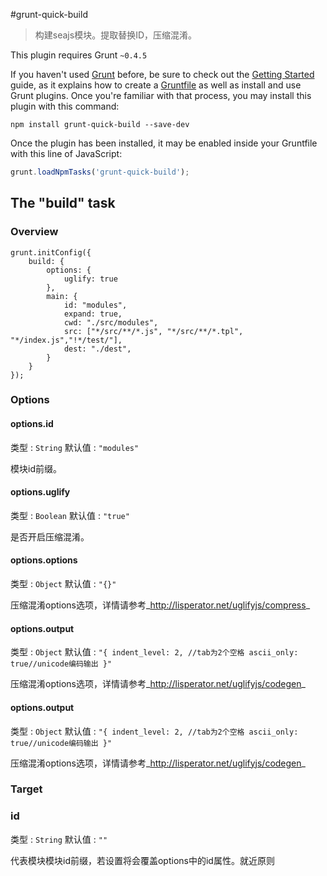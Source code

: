#grunt-quick-build

> 构建seajs模块。提取替换ID，压缩混淆。

This plugin requires Grunt `~0.4.5`

If you haven't used [Grunt](http://gruntjs.com/) before, be sure to check out the [Getting Started](http://gruntjs.com/getting-started) guide, as it explains how to create a [Gruntfile](http://gruntjs.com/sample-gruntfile) as well as install and use Grunt plugins. Once you're familiar with that process, you may install this plugin with this command:

```shell
npm install grunt-quick-build --save-dev
```

Once the plugin has been installed, it may be enabled inside your Gruntfile with this line of JavaScript:

```js
grunt.loadNpmTasks('grunt-quick-build');
```

## The "build" task

### Overview

```{js}
grunt.initConfig({
	build: {
		options: {
			uglify: true
		},
		main: {
			id: "modules",
			expand: true,
			cwd: "./src/modules",
			src: ["*/src/**/*.js", "*/src/**/*.tpl", "*/index.js","!*/test/"],
			dest: "./dest",
		}
	}
});
```

### Options

#### options.id
类型   : `String`
默认值 : `"modules"`

模块id前缀。

#### options.uglify
类型   : `Boolean`
默认值 : `"true"`

是否开启压缩混淆。

#### options.options
类型   : `Object`
默认值 : `"{}"`

压缩混淆options选项，详情请参考_http://lisperator.net/uglifyjs/compress_

#### options.output
类型   : `Object`
默认值 : `"{
	indent_level: 2, //tab为2个空格
	ascii_only: true//unicode编码输出
}"`

压缩混淆options选项，详情请参考_http://lisperator.net/uglifyjs/codegen_

#### options.output
类型   : `Object`
默认值 : `"{
	indent_level: 2, //tab为2个空格
	ascii_only: true//unicode编码输出
}"`

压缩混淆options选项，详情请参考_http://lisperator.net/uglifyjs/codegen_

### Target

### id
类型   : `String`
默认值 : `""`

代表模块模块id前缀，若设置将会覆盖options中的id属性。就近原则













